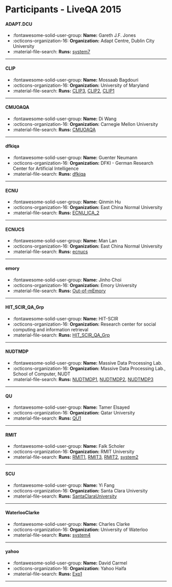 # Participants - LiveQA 2015 

#### ADAPT.DCU 
 - :fontawesome-solid-user-group: **Name:** Gareth J.F. Jones 
 - :octicons-organization-16: **Organization:** Adapt Centre, Dublin City University 
 - :material-file-search: **Runs:** [system7](./runs.md#system7) 

---
#### CLIP 
 - :fontawesome-solid-user-group: **Name:** Mossaab Bagdouri 
 - :octicons-organization-16: **Organization:** University of Maryland 
 - :material-file-search: **Runs:** [CLIP3](./runs.md#clip3), [CLIP2](./runs.md#clip2), [CLIP1](./runs.md#clip1) 

---
#### CMUOAQA 
 - :fontawesome-solid-user-group: **Name:** Di Wang 
 - :octicons-organization-16: **Organization:** Carnegie Mellon University 
 - :material-file-search: **Runs:** [CMUOAQA](./runs.md#cmuoaqa) 

---
#### dfkiqa 
 - :fontawesome-solid-user-group: **Name:** Guenter Neumann 
 - :octicons-organization-16: **Organization:** DFKI - German Research Center for Artificial Intelligence 
 - :material-file-search: **Runs:** [dfkiqa](./runs.md#dfkiqa) 

---
#### ECNU 
 - :fontawesome-solid-user-group: **Name:** Qinmin Hu 
 - :octicons-organization-16: **Organization:** East China Normal University 
 - :material-file-search: **Runs:** [ECNU_ICA_2](./runs.md#ecnu_ica_2) 

---
#### ECNUCS 
 - :fontawesome-solid-user-group: **Name:** Man Lan 
 - :octicons-organization-16: **Organization:** East China Normal University 
 - :material-file-search: **Runs:** [ecnucs](./runs.md#ecnucs) 

---
#### emory 
 - :fontawesome-solid-user-group: **Name:** Jinho Choi 
 - :octicons-organization-16: **Organization:** Emory University 
 - :material-file-search: **Runs:** [Out-of-mEmory](./runs.md#out-of-memory) 

---
#### HIT_SCIR_QA_Grp 
 - :fontawesome-solid-user-group: **Name:** HIT-SCIR 
 - :octicons-organization-16: **Organization:** Research center for social computing and information retrieval  
 - :material-file-search: **Runs:** [HIT_SCIR_QA_Grp](./runs.md#hit_scir_qa_grp) 

---
#### NUDTMDP 
 - :fontawesome-solid-user-group: **Name:** Massive Data Processing Lab. 
 - :octicons-organization-16: **Organization:** Massive Data Processing Lab., School of Computer, NUDT 
 - :material-file-search: **Runs:** [NUDTMDP1](./runs.md#nudtmdp1), [NUDTMDP2](./runs.md#nudtmdp2), [NUDTMDP3](./runs.md#nudtmdp3) 

---
#### QU 
 - :fontawesome-solid-user-group: **Name:** Tamer Elsayed 
 - :octicons-organization-16: **Organization:** Qatar University 
 - :material-file-search: **Runs:** [QU1](./runs.md#qu1) 

---
#### RMIT 
 - :fontawesome-solid-user-group: **Name:** Falk Scholer 
 - :octicons-organization-16: **Organization:** RMIT University 
 - :material-file-search: **Runs:** [RMIT1](./runs.md#rmit1), [RMIT3](./runs.md#rmit3), [RMIT2](./runs.md#rmit2), [system2](./runs.md#system2) 

---
#### SCU 
 - :fontawesome-solid-user-group: **Name:** Yi Fang 
 - :octicons-organization-16: **Organization:** Santa Clara University 
 - :material-file-search: **Runs:** [SantaClaraUniversity](./runs.md#santaclarauniversity) 

---
#### WaterlooClarke 
 - :fontawesome-solid-user-group: **Name:** Charles Clarke 
 - :octicons-organization-16: **Organization:** University of Waterloo 
 - :material-file-search: **Runs:** [system4](./runs.md#system4) 

---
#### yahoo 
 - :fontawesome-solid-user-group: **Name:** David Carmel 
 - :octicons-organization-16: **Organization:** Yahoo Haifa 
 - :material-file-search: **Runs:** [Exp1](./runs.md#exp1) 

---
